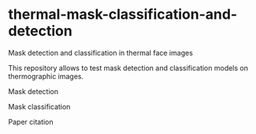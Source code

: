 # thermal-mask-classification-and-detection
Mask detection and classification in thermal face images


This repository allows to test mask detection and classification models on thermographic images.


Mask detection


Mask classification



Paper citation
